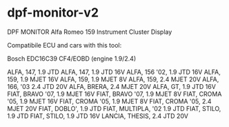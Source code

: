 # dpf-monitor-v2
DPF MONITOR Alfa Romeo 159 Instrument Cluster Display


Compatibile ECU and cars with this tool:

Bosch EDC16C39 CF4/EOBD (engine 1.9/2.4)

ALFA, 147, 1.9 JTD ALFA, 147, 1.9 JTD 16V ALFA, 156 '02, 1.9 JTD 16V ALFA, 159, 1.9 MJET 16V ALFA, 159, 1.9 MJET 8V ALFA, 159, 2.4 MJET 20V ALFA, 166, '03 2.4 JTD 20V ALFA, BRERA, 2.4 MJET 20V ALFA, GT, 1.9 JTD 16V FIAT, BRAVO '07, 1.9 MJET 16V FIAT, BRAVO '07, 1.9 MJET 8V FIAT, CROMA '05, 1.9 MJET 16V FIAT, CROMA '05, 1.9 MJET 8V FIAT, CROMA '05, 2.4 MJET 20V FIAT, DOBLO', 1.9 JTD FIAT, MULTIPLA, '02 1.9 JTD FIAT, STILO, 1.9 JTD FIAT, STILO, 1.9 JTD 16V LANCIA, THESIS, 2.4 JTD 20V
